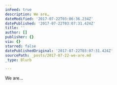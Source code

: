 ```yaml
---
inFeed: true
description: We are…
dateModified: '2017-07-22T03:06:36.234Z'
datePublished: '2017-07-22T03:07:31.424Z'
title: ''
author: []
publisher: {}
via: {}
starred: false
datePublishedOriginal: '2017-07-22T03:07:31.424Z'
sourcePath: _posts/2017-07-22-we-are.md
_type: Blurb

---
```

We are...